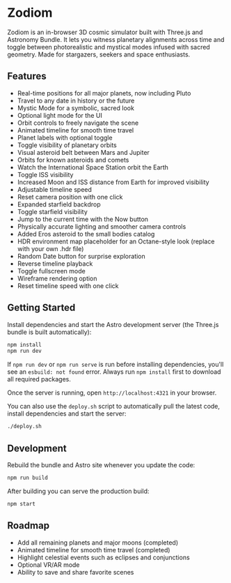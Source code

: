 # Zodiom

Zodiom is an in-browser 3D cosmic simulator built with Three.js and Astronomy Bundle. It lets you witness planetary alignments across time and toggle between photorealistic and mystical modes infused with sacred geometry. Made for stargazers, seekers and space enthusiasts.

## Features

- Real-time positions for all major planets, now including Pluto
- Travel to any date in history or the future
- Mystic Mode for a symbolic, sacred look
- Optional light mode for the UI
- Orbit controls to freely navigate the scene
- Animated timeline for smooth time travel
- Planet labels with optional toggle
- Toggle visibility of planetary orbits
- Visual asteroid belt between Mars and Jupiter
- Orbits for known asteroids and comets
- Watch the International Space Station orbit the Earth
- Toggle ISS visibility
- Increased Moon and ISS distance from Earth for improved visibility
- Adjustable timeline speed
- Reset camera position with one click
- Expanded starfield backdrop
- Toggle starfield visibility
- Jump to the current time with the Now button
- Physically accurate lighting and smoother camera controls
- Added Eros asteroid to the small bodies catalog
- HDR environment map placeholder for an Octane-style look (replace with your own .hdr file)
- Random Date button for surprise exploration
- Reverse timeline playback
- Toggle fullscreen mode
- Wireframe rendering option
- Reset timeline speed with one click

## Getting Started

Install dependencies and start the Astro development server (the Three.js bundle is built automatically):

```bash
npm install
npm run dev
```

If `npm run dev` or `npm run serve` is run before installing dependencies, you'll
see an `esbuild: not found` error. Always run `npm install` first to download
all required packages.

Once the server is running, open `http://localhost:4321` in your browser.

You can also use the `deploy.sh` script to automatically pull the latest code,
install dependencies and start the server:

```bash
./deploy.sh
```

## Development

Rebuild the bundle and Astro site whenever you update the code:

```bash
npm run build
```

After building you can serve the production build:

```bash
npm start
```

## Roadmap

- Add all remaining planets and major moons (completed)
- Animated timeline for smooth time travel (completed)
- Highlight celestial events such as eclipses and conjunctions
- Optional VR/AR mode
- Ability to save and share favorite scenes
